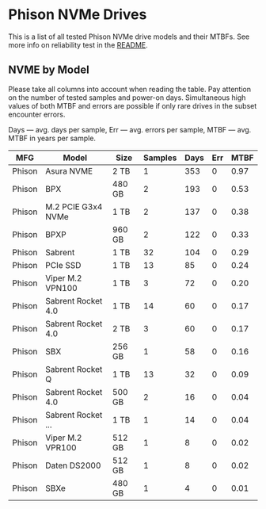 Phison NVMe Drives
==================

This is a list of all tested Phison NVMe drive models and their MTBFs. See more
info on reliability test in the [README](https://github.com/linuxhw/SMART).

NVME by Model
------------

Please take all columns into account when reading the table. Pay attention on the
number of tested samples and power-on days. Simultaneous high values of both MTBF
and errors are possible if only rare drives in the subset encounter errors.

Days   — avg. days per sample,
Err    — avg. errors per sample,
MTBF   — avg. MTBF in years per sample.

| MFG       | Model              | Size   | Samples | Days  | Err   | MTBF   |
|-----------|--------------------|--------|---------|-------|-------|--------|
| Phison    | Asura NVME         | 2 TB   | 1       | 353   | 0     | 0.97   |
| Phison    | BPX                | 480 GB | 2       | 193   | 0     | 0.53   |
| Phison    | M.2 PCIE G3x4 NVMe | 1 TB   | 2       | 137   | 0     | 0.38   |
| Phison    | BPXP               | 960 GB | 2       | 122   | 0     | 0.33   |
| Phison    | Sabrent            | 1 TB   | 32      | 104   | 0     | 0.29   |
| Phison    | PCIe SSD           | 1 TB   | 13      | 85    | 0     | 0.24   |
| Phison    | Viper M.2 VPN100   | 1 TB   | 3       | 72    | 0     | 0.20   |
| Phison    | Sabrent Rocket 4.0 | 1 TB   | 14      | 60    | 0     | 0.17   |
| Phison    | Sabrent Rocket 4.0 | 2 TB   | 3       | 60    | 0     | 0.17   |
| Phison    | SBX                | 256 GB | 1       | 58    | 0     | 0.16   |
| Phison    | Sabrent Rocket Q   | 1 TB   | 13      | 32    | 0     | 0.09   |
| Phison    | Sabrent Rocket 4.0 | 500 GB | 2       | 16    | 0     | 0.04   |
| Phison    | Sabrent Rocket ... | 1 TB   | 1       | 14    | 0     | 0.04   |
| Phison    | Viper M.2 VPR100   | 512 GB | 1       | 8     | 0     | 0.02   |
| Phison    | Daten DS2000       | 512 GB | 1       | 8     | 0     | 0.02   |
| Phison    | SBXe               | 480 GB | 1       | 4     | 0     | 0.01   |
